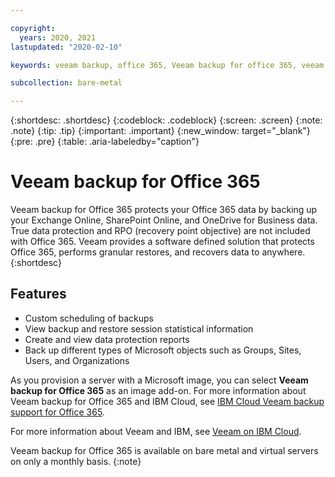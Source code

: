 ```yaml
---

copyright:
  years: 2020, 2021
lastupdated: "2020-02-10"

keywords: veeam backup, office 365, Veeam backup for office 365, veeam

subcollection: bare-metal

---
```


{:shortdesc: .shortdesc}
{:codeblock: .codeblock}
{:screen: .screen}
{:note: .note}
{:tip: .tip}
{:important: .important}
{:new_window: target="_blank"}
{:pre: .pre}
{:table: .aria-labeledby="caption"}

# Veeam backup for Office 365 

Veeam backup for Office 365 protects your Office 365 data by backing up your Exchange Online, SharePoint Online, and OneDrive for Business data. True data protection and RPO (recovery point objective) are not included with Office 365. Veeam provides a software defined solution that protects Office 365, performs granular restores, and recovers data to anywhere.
{:shortdesc}

## Features

* Custom scheduling of backups
* View backup and restore session statistical information
* Create and view data protection reports
* Back up different types of Microsoft objects such as Groups, Sites, Users, and Organizations

As you provision a server with a Microsoft image, you can select **Veeam backup for Office 365** as an image add-on. 
For more information about Veeam backup for Office 365 and IBM Cloud, see [IBM Cloud Veeam backup support for Office 365](https://www.ibm.com/cloud/blog/ibm-cloud-announces-new-veeam-backup-support-for-microsoft-office-365).

For more information about Veeam and IBM, see [Veeam on IBM Cloud](https://www.ibm.com/cloud/veeam).


Veeam backup for Office 365 is available on bare metal and virtual servers on only a monthly basis. 
{:note}

